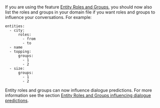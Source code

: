 If you are using the feature [Entity Roles and Groups](nlu-training-data.mdx#entities-roles-and-groups), you should now also list the roles and groups
in your domain file if you want roles and groups to influence your conversations. For example:
```yaml-rasa
entities:
  - city:
      roles:
        - from
        - to
  - name
  - topping:
      groups:
        - 1
        - 2
  - size:
      groups:
        - 1
        - 2
```

Entity roles and groups can now influence dialogue predictions. For more information see the section
[Entity Roles and Groups influencing dialogue predictions](nlu-training-data.mdx#entity-roles-and-groups-influencing-dialogue-predictions).
